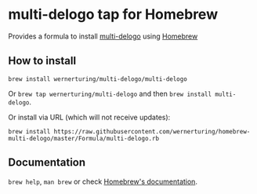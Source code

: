 # multi-delogo tap for Homebrew

Provides a formula to install [multi-delogo](https://github.com/wernerturing/multi-delogo) using [Homebrew](https://brew.sh/)


## How to install
`brew install wernerturing/multi-delogo/multi-delogo`

Or `brew tap wernerturing/multi-delogo` and then `brew install multi-delogo`.

Or install via URL (which will not receive updates):

```
brew install https://raw.githubusercontent.com/wernerturing/homebrew-multi-delogo/master/Formula/multi-delogo.rb
```

## Documentation
`brew help`, `man brew` or check [Homebrew's documentation](https://docs.brew.sh).
